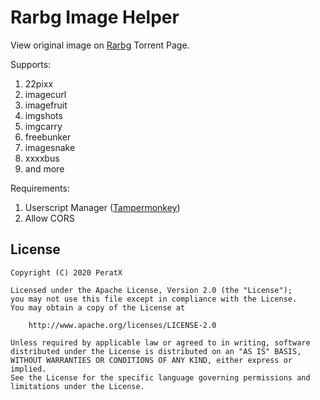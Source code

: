 # Rarbg Image Helper

View original image on [Rarbg](https://rarbgprx.org) Torrent Page.

Supports:

1. 22pixx
1. imagecurl
1. imagefruit
1. imgshots
1. imgcarry
1. freebunker
1. imagesnake
1. xxxxbus
1. and more

Requirements:

1. Userscript Manager ([Tampermonkey](https://www.tampermonkey.net/))
1. Allow CORS

## License

    Copyright (C) 2020 PeratX
    
    Licensed under the Apache License, Version 2.0 (the "License");
    you may not use this file except in compliance with the License.
    You may obtain a copy of the License at
    
        http://www.apache.org/licenses/LICENSE-2.0
    
    Unless required by applicable law or agreed to in writing, software
    distributed under the License is distributed on an "AS IS" BASIS,
    WITHOUT WARRANTIES OR CONDITIONS OF ANY KIND, either express or implied.
    See the License for the specific language governing permissions and
    limitations under the License.
